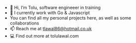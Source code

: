 - 👋 Hi, I’m Tolu, software engineeer in training 
- 🌱 I currently work with Go & Javascript 
-  You can find all my personal projects here, as well as some collaborations 
- 📫 Reach me at tlawal86@hotmail.co.uk
- :computer: Find out more at tolulawal.com

<!---
tb38r/tb38r is a ✨ special ✨ repository because its `README.md` (this file) appears on your GitHub profile.
You can click the Preview link to take a look at your changes.
--->
